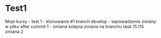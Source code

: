 # Test1
Moje kursy - test 1 - klonowanie #1
branch develop  -  wprowadzenie zmiany w pliku 
after commit 1 - zmiana kolejna 
zmiana na branchu task 15
t15 zmiana 2
